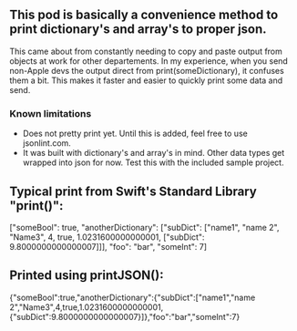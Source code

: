 ## This pod is basically a convenience method to print dictionary's and array's to proper json.

This came about from constantly needing to copy and paste output from objects at work for other departements. In my experience, when you send non-Apple devs the output direct from print(someDictionary), it confuses them a bit. This makes it faster and easier to quickly print some data and send.

### Known limitations
* Does not pretty print yet. Until this is added, feel free to use jsonlint.com.
* It was built with dictionary's and array's in mind. Other data types get wrapped into json for now. Test this with the included sample project.


## Typical print from Swift's Standard Library "print()":
["someBool": true, "anotherDictionary": ["subDict": ["name1", "name 2", "Name3", 4, true, 1.0231600000000001, ["subDict": 9.8000000000000007]]], "foo": "bar", "someInt": 7]

## Printed using printJSON():
{"someBool":true,"anotherDictionary":{"subDict":["name1","name 2","Name3",4,true,1.0231600000000001,{"subDict":9.8000000000000007}]},"foo":"bar","someInt":7}